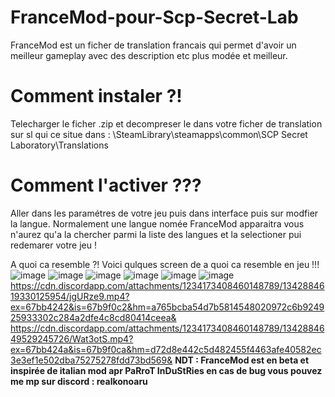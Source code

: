 # FranceMod-pour-Scp-Secret-Lab
FranceMod est un ficher de translation francais qui permet d'avoir un meilleur gameplay avec des description etc plus modée et meilleur.

#  Comment instaler ?!

Telecharger le ficher .zip et decompreser le dans votre ficher de translation sur sl qui ce situe dans : \SteamLibrary\steamapps\common\SCP Secret Laboratory\Translations

#  Comment l'activer ??? 

Aller dans les paramétres de votre jeu puis dans interface puis sur modfier la langue. Normalement une langue nomée FranceMod apparaitra vous n'aurez qu'a la chercher parmi la liste des langues et la selectioner pui redemarer votre jeu !

A quoi ca resemble ?! 
Voici qulques screen de a quoi ca resemble en jeu !!!
![image](https://github.com/user-attachments/assets/3f574b7e-1875-48b7-873a-b94abaa1639d)
![image](https://github.com/user-attachments/assets/90163ac1-de4b-448a-8cea-3a1e5b1f86ab)
![image](https://github.com/user-attachments/assets/6e66619a-b0d2-4120-9bfb-9346d6d5474a)
![image](https://github.com/user-attachments/assets/dd56b59b-3eb2-4121-81aa-4fb53017d3de)
![image](https://github.com/user-attachments/assets/f9757517-c847-4f2b-bc6b-f38388b14bad)
![image](https://github.com/user-attachments/assets/5b6e1e6e-fdc6-48c3-904d-1a6da48ba6bb)
https://cdn.discordapp.com/attachments/1234173408460148789/1342884619330125954/jgURze9.mp4?ex=67bb4242&is=67b9f0c2&hm=a765bcba54d7b5814548020972c6b924925933302c284a2dfe4c8cd80414ceea&
https://cdn.discordapp.com/attachments/1234173408460148789/1342884649529245726/Wat3otS.mp4?ex=67bb424a&is=67b9f0ca&hm=d72d8e442c5d482455f4463afe40582ec3e3ef1e502dba75275278fdd73bd569&
**NDT : FranceMod est en beta et inspirée de italian mod apr PaRroT InDuStRies en cas de bug vous pouvez me mp sur discord : realkonoaru**
